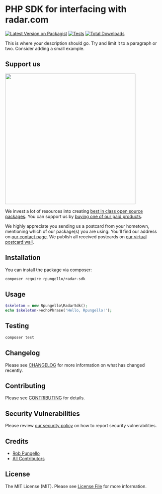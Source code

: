 # PHP SDK for interfacing with radar.com

[![Latest Version on Packagist](https://img.shields.io/packagist/v/rpungello/radar-sdk.svg?style=flat-square)](https://packagist.org/packages/rpungello/radar-sdk)
[![Tests](https://img.shields.io/github/actions/workflow/status/rpungello/radar-sdk/run-tests.yml?branch=main&label=tests&style=flat-square)](https://github.com/rpungello/radar-sdk/actions/workflows/run-tests.yml)
[![Total Downloads](https://img.shields.io/packagist/dt/rpungello/radar-sdk.svg?style=flat-square)](https://packagist.org/packages/rpungello/radar-sdk)

This is where your description should go. Try and limit it to a paragraph or two. Consider adding a small example.

## Support us

[<img src="https://github-ads.s3.eu-central-1.amazonaws.com/radar-sdk.jpg?t=1" width="419px" />](https://spatie.be/github-ad-click/radar-sdk)

We invest a lot of resources into creating [best in class open source packages](https://spatie.be/open-source). You can support us by [buying one of our paid products](https://spatie.be/open-source/support-us).

We highly appreciate you sending us a postcard from your hometown, mentioning which of our package(s) you are using. You'll find our address on [our contact page](https://spatie.be/about-us). We publish all received postcards on [our virtual postcard wall](https://spatie.be/open-source/postcards).

## Installation

You can install the package via composer:

```bash
composer require rpungello/radar-sdk
```

## Usage

```php
$skeleton = new Rpungello\RadarSdk();
echo $skeleton->echoPhrase('Hello, Rpungello!');
```

## Testing

```bash
composer test
```

## Changelog

Please see [CHANGELOG](CHANGELOG.md) for more information on what has changed recently.

## Contributing

Please see [CONTRIBUTING](https://github.com/spatie/.github/blob/main/CONTRIBUTING.md) for details.

## Security Vulnerabilities

Please review [our security policy](../../security/policy) on how to report security vulnerabilities.

## Credits

- [Rob Pungello](https://github.com/rpungello)
- [All Contributors](../../contributors)

## License

The MIT License (MIT). Please see [License File](LICENSE.md) for more information.
